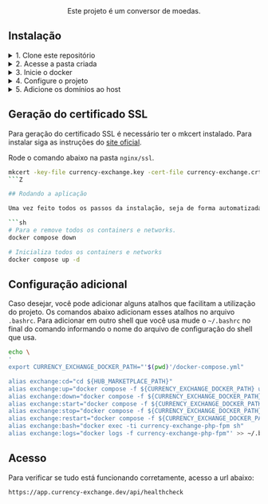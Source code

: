 <div align="center">
Este projeto é um conversor de moedas.
</div>

## Instalação

<details>
<summary>1. Clone este repositório</summary>

```sh    
git clone https://github.com/rafaelpouzada/currency-exchange
```
</details>

<details>
<summary>2. Acesse a pasta criada</summary>
  
```sh
cd currency-exchange
```

</details>

<details>
<summary>3. Inicie o docker</summary>

```sh
# Inicializa todos os containers em background
docker-compose up -d
```
</details>

<details>
<summary>4. Configure o projeto</summary>

```sh  
#Copie o arquivo env    
cp app/.env.example app/.env

# Cria o banco de dados e garante os devidos acessos
- Acesse o container do mysql
docker exec -ti currency-exchange-mysql sh

- Acesse o banco de dados 
mysql -uroot -pexchange

- Verifique se já existe o banco de dados um usuário User:
SELECT User FROM mysql.user WHERE User = 'user';

- Caso exista o usuário, altere a senha:
ALTER USER 'user'@'%' IDENTIFIED BY '123';

- Caso não exista, crie o usuário:
CREATE USER 'user'@'%' IDENTIFIED BY '123';

- Crie o banco de dados caso não exista e atribua permissões ao usuário:
CREATE DATABASE IF NOT EXISTS `currency-exchange`; GRANT ALL PRIVILEGES ON `currency-exchange`.* TO 'user'@'%';
FLUSH PRIVILEGES;

- Saia do banco de dados
exit

- Saia do container
exit

# Acessa o container php para execução de comandos.
docker exec -it currency-exchange-php-fpm sh

# Acesse a pasta do projeto
cd currency-exchange

# Instala o composer 
composer install 

# Gera a chave da aplicação
php artisan key:generate

# Realiza as migrações no banco de dados
php artisan migrate

# Conceda permissão de escrita para a pasta storage
chmod -R 777 storage

# Saia do container
exit
```
</details>

<details>
<summary>5. Adicione os domínios ao host</summary>
<br/>
Para isso execute o comando:  

- Adicione a linha abaixo no arquivo `/etc/hosts`:
```sh  
# Currency Exchange
127.0.0.1 app.currency-exchange.dev
```
</details>


## Geração do certificado SSL

Para geração do certificado SSL é necessário ter o mkcert instalado. Para instalar siga as instruções do [site oficial](https://github.com/FiloSottile/mkcert#installation).

Rode o comando abaixo na pasta `nginx/ssl`.

```sh
mkcert -key-file currency-exchange.key -cert-file currency-exchange.crt "*.currency-exchange.dev" "currency-exchange.dev"
```Z

## Rodando a aplicação

Uma vez feito todos os passos da instalação, seja de forma automatizada ou manual, a aplicação já estará rodando nos domínios configurados. Caso precise reiniciar em algum momento a aplicação use os comandos abaixo.

```sh
# Para e remove todos os containers e networks.
docker compose down

# Inicializa todos os containers e networks
docker compose up -d
```

## Configuração adicional

Caso desejar, você pode adicionar alguns atalhos que facilitam a utilização do projeto. Os comandos abaixo adicionam esses atalhos no arquivo `.bashrc`. Para adicionar em outro shell que você usa mude o `~/.bashrc` no final do comando informando o nome do arquivo de configuração do shell que usa.

```sh
echo \
'
export CURRENCY_EXCHANGE_DOCKER_PATH="'$(pwd)'/docker-compose.yml"

alias exchange:cd="cd ${HUB_MARKETPLACE_PATH}"
alias exchange:up="docker compose -f ${CURRENCY_EXCHANGE_DOCKER_PATH} up -d"
alias exchange:down="docker compose -f ${CURRENCY_EXCHANGE_DOCKER_PATH} down"
alias exchange:start="docker compose -f ${CURRENCY_EXCHANGE_DOCKER_PATH} start"
alias exchange:stop="docker compose -f ${CURRENCY_EXCHANGE_DOCKER_PATH} stop"
alias exchange:restart="docker compose -f ${CURRENCY_EXCHANGE_DOCKER_PATH} restart"
alias exchange:bash="docker exec -ti currency-exchange-php-fpm sh"
alias exchange:logs="docker logs -f currency-exchange-php-fpm"' >> ~/.bashrc
```

## Acesso

Para verificar se tudo está funcionando corretamente, acesso a url abaixo:

```
https://app.currency-exchange.dev/api/healthcheck